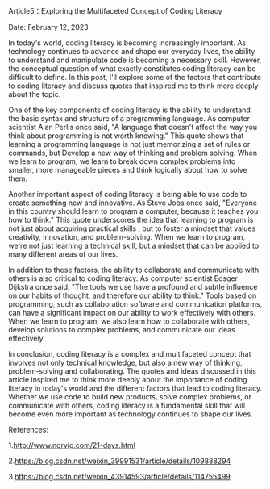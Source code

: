Article5：Exploring the Multifaceted Concept of Coding Literacy

Date: February 12, 2023

In today's world, coding literacy is becoming increasingly important. As technology continues to advance and shape our everyday lives, the ability to understand and manipulate code is becoming a necessary skill. However, the conceptual question of what exactly constitutes coding literacy can be difficult to define. In this post, I'll explore some of the factors that contribute to coding literacy and discuss quotes that inspired me to think more deeply about the topic.

One of the key components of coding literacy is the ability to understand the basic syntax and structure of a programming language. As computer scientist Alan Perlis once said, "A language that doesn't affect the way you think about programming is not worth knowing." This quote shows that learning a programming language is not just memorizing a set of rules or commands, but Develop a new way of thinking and problem solving. When we learn to program, we learn to break down complex problems into smaller, more manageable pieces and think logically about how to solve them.

Another important aspect of coding literacy is being able to use code to create something new and innovative. As Steve Jobs once said, "Everyone in this country should learn to program a computer, because it teaches you how to think." This quote underscores the idea that learning to program is not just about acquiring practical skills , but to foster a mindset that values ​​creativity, innovation, and problem-solving. When we learn to program, we're not just learning a technical skill, but a mindset that can be applied to many different areas of our lives.

In addition to these factors, the ability to collaborate and communicate with others is also critical to coding literacy. As computer scientist Edsger Dijkstra once said, "The tools we use have a profound and subtle influence on our habits of thought, and therefore our ability to think." Tools based on programming, such as collaboration software and communication platforms, can have a significant impact on our ability to work effectively with others. When we learn to program, we also learn how to collaborate with others, develop solutions to complex problems, and communicate our ideas effectively.

In conclusion, coding literacy is a complex and multifaceted concept that involves not only technical knowledge, but also a new way of thinking, problem-solving and collaborating. The quotes and ideas discussed in this article inspired me to think more deeply about the importance of coding literacy in today's world and the different factors that lead to coding literacy. Whether we use code to build new products, solve complex problems, or communicate with others, coding literacy is a fundamental skill that will become even more important as technology continues to shape our lives.

References:

1.http://www.norvig.com/21-days.html

2.https://blog.csdn.net/weixin_39991531/article/details/109888294

3.https://blog.csdn.net/weixin_43914593/article/details/114755499
